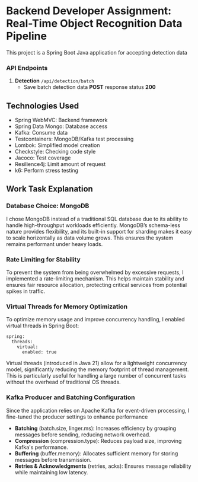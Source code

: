 # Backend Developer Assignment: Real-Time Object Recognition Data Pipeline

This project is a Spring Boot Java application for accepting detection data


### API Endpoints

1. **Detection** <code>/api/detection/batch</code>
     * Save batch detection data **POST** response status **200**
   
## Technologies Used

* Spring WebMVC: Backend framework
* Spring Data Mongo: Database access
* Kafka: Consume data
* Testcontainers: MongoDB/Kafka test processing
* Lombok: Simplified model creation
* Checkstyle: Checking code style
* Jacoco: Test coverage
* Resilience4j: Limit amount of request
* k6: Perform stress testing

## Work Task Explanation

### Database Choice: MongoDB
I chose MongoDB instead of a traditional SQL database due to its ability to handle high-throughput workloads efficiently.
MongoDB’s schema-less nature provides flexibility, and its built-in support for sharding makes it easy to scale horizontally as data volume grows.
This ensures the system remains performant under heavy loads.

### Rate Limiting for Stability
To prevent the system from being overwhelmed by excessive requests,
I implemented a rate-limiting mechanism. This helps maintain stability and ensures fair resource allocation, protecting critical services from potential spikes in traffic.

### Virtual Threads for Memory Optimization
To optimize memory usage and improve concurrency handling, I enabled virtual threads in Spring Boot:
````
spring:
  threads:
    virtual:
      enabled: true
````

Virtual threads (introduced in Java 21) allow for a lightweight concurrency model, significantly reducing the memory footprint of thread management.
This is particularly useful for handling a large number of concurrent tasks without the overhead of traditional OS threads.

### Kafka Producer and Batching Configuration
Since the application relies on Apache Kafka for event-driven processing, I fine-tuned the producer settings to enhance performance
* <b>Batching</b> (batch.size, linger.ms): Increases efficiency by grouping messages before sending, reducing network overhead.
* <b>Compression</b> (compression.type): Reduces payload size, improving Kafka's performance.
* <b>Buffering</b> (buffer.memory): Allocates sufficient memory for storing messages before transmission.
* <b>Retries & Acknowledgments</b> (retries, acks): Ensures message reliability while maintaining low latency.
